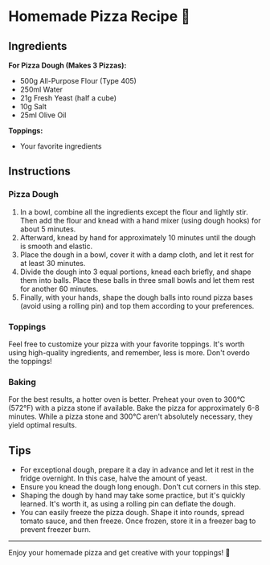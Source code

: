 # Homemade Pizza Recipe 🍕

## Ingredients

**For Pizza Dough (Makes 3 Pizzas):**

- 500g All-Purpose Flour (Type 405)
- 250ml Water
- 21g Fresh Yeast (half a cube)
- 10g Salt
- 25ml Olive Oil

**Toppings:**

- Your favorite ingredients

## Instructions

### Pizza Dough

1. In a bowl, combine all the ingredients except the flour and lightly stir. Then add the flour and knead with a hand mixer (using dough hooks) for about 5 minutes.
2. Afterward, knead by hand for approximately 10 minutes until the dough is smooth and elastic.
3. Place the dough in a bowl, cover it with a damp cloth, and let it rest for at least 30 minutes.
4. Divide the dough into 3 equal portions, knead each briefly, and shape them into balls. Place these balls in three small bowls and let them rest for another 60 minutes.
5. Finally, with your hands, shape the dough balls into round pizza bases (avoid using a rolling pin) and top them according to your preferences.

### Toppings

Feel free to customize your pizza with your favorite toppings. It's worth using high-quality ingredients, and remember, less is more. Don't overdo the toppings!

### Baking

For the best results, a hotter oven is better. Preheat your oven to 300°C (572°F) with a pizza stone if available. Bake the pizza for approximately 6-8 minutes. While a pizza stone and 300°C aren't absolutely necessary, they yield optimal results.

## Tips

- For exceptional dough, prepare it a day in advance and let it rest in the fridge overnight. In this case, halve the amount of yeast.
- Ensure you knead the dough long enough. Don't cut corners in this step.
- Shaping the dough by hand may take some practice, but it's quickly learned. It's worth it, as using a rolling pin can deflate the dough.
- You can easily freeze the pizza dough. Shape it into rounds, spread tomato sauce, and then freeze. Once frozen, store it in a freezer bag to prevent freezer burn.

---

Enjoy your homemade pizza and get creative with your toppings! 🍕